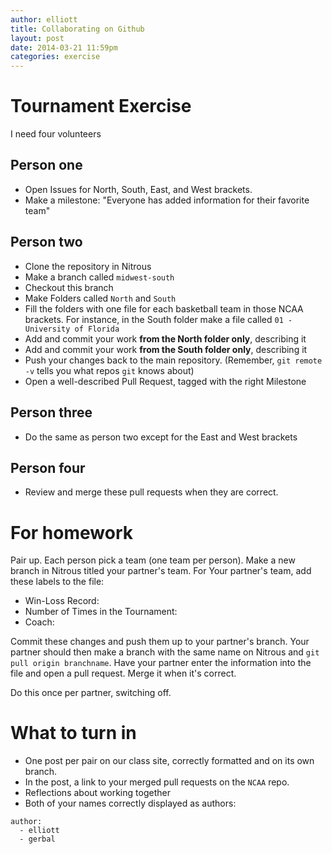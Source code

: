 ```yaml
---
author: elliott
title: Collaborating on Github
layout: post
date: 2014-03-21 11:59pm
categories: exercise
---
```


# Tournament Exercise
I need four volunteers  

## Person one

* Open Issues for North, South, East, and West brackets.
* Make a milestone: "Everyone has added information for their favorite team"

## Person two

* Clone the repository in Nitrous
* Make a branch called `midwest-south`
* Checkout this branch
* Make Folders called `North` and `South` 
* Fill the folders with one file for each basketball team in those NCAA brackets.  For instance, in the South folder make a file called `01 - University of Florida`
* Add and commit your work **from the North folder only**, describing it
* Add and commit your work **from the South folder only**, describing it
* Push your changes back to the main repository.  (Remember, `git remote -v` tells you what repos `git` knows about)
* Open a well-described Pull Request, tagged with the right Milestone

## Person three

* Do the same as person two except for the East and West brackets

## Person four

* Review and merge these pull requests when they are correct.

# For homework

Pair up.  Each person pick a team (one team per person).  Make a new branch in Nitrous titled your partner's team.  For Your partner's team, add these labels to the file:

* Win-Loss Record:
* Number of Times in the Tournament:
* Coach:

Commit these changes and push them up to your partner's branch.  Your partner should then make a branch with the same name on Nitrous and `git pull origin branchname`.  Have your partner enter the information into the file and open a pull request.  Merge it when it's correct.

Do this once per partner, switching off.


# What to turn in

* One post per pair on our class site, correctly formatted and on its own branch.
* In the post, a link to your merged pull requests on the `NCAA` repo.
* Reflections about working together
* Both of your names correctly displayed as authors:

```
author:
  - elliott
  - gerbal
```

